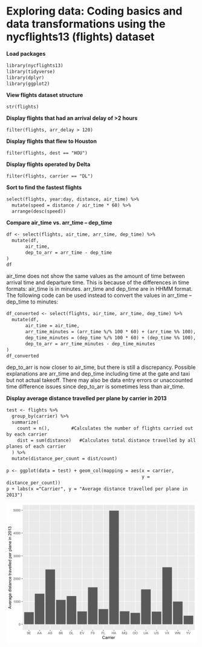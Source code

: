 # Exploring data: Coding basics and data transformations using the nycflights13 (flights) dataset

**Load packages**
```
library(nycflights13) 
library(tidyverse)
library(dplyr)
library(ggplot2)
```

**View flights dataset structure**
```
str(flights)
```

**Display flights that had an arrival delay of >2 hours**
```
filter(flights, arr_delay > 120) 
```

**Display flights that flew to Houston**
```
filter(flights, dest == "HOU")
```

**Display flights operated by Delta**
```
filter(flights, carrier == "DL")
```

**Sort to find the fastest flights**
```
select(flights, year:day, distance, air_time) %>%
  mutate(speed = distance / air_time * 60) %>%
  arrange(desc(speed))
```

**Compare air_time vs. arr_time – dep_time**
```
df <- select(flights, air_time, arr_time, dep_time) %>%
  mutate(df,
       air_time,
       dep_to_arr = arr_time - dep_time
)
df
```

air_time does not show the same values as the amount of time between arrival time and departure time. 
This is because of the differences in time formats: 
  air_time is in minutes. 
  arr_time and dep_time are in HHMM format.
The following code can be used instead to convert the values in arr_time – dep_time to minutes:

```
df_converted <- select(flights, air_time, arr_time, dep_time) %>%
  mutate(df,
       air_time = air_time,
       arr_time_minutes = (arr_time %/% 100 * 60) + (arr_time %% 100),
       dep_time_minutes = (dep_time %/% 100 * 60) + (dep_time %% 100),
       dep_to_arr = arr_time_minutes - dep_time_minutes
)
df_converted
```
dep_to_arr is now closer to air_time, but there is still a discrepancy.
Possible explanations are arr_time and dep_time including time at the gate and taxi but not actual takeoff. 
There may also be data entry errors or unaccounted time difference issues since dep_to_arr is sometimes less than air_time.

**Display average distance travelled per plane by carrier in 2013**
```
test <- flights %>%
  group_by(carrier) %>%
  summarize(
    count = n(),        #Calculates the number of flights carried out by each carrier
    dist = sum(distance)   #Calculates total distance travelled by all planes of each carrier
  ) %>%
  mutate(distance_per_count = dist/count)

p <- ggplot(data = test) + geom_col(mapping = aes(x = carrier,
                                                  y = distance_per_count))
p + labs(x ="Carrier", y = "Average distance travelled per plane in 2013")
```
![](avgdist-carrier.png)
